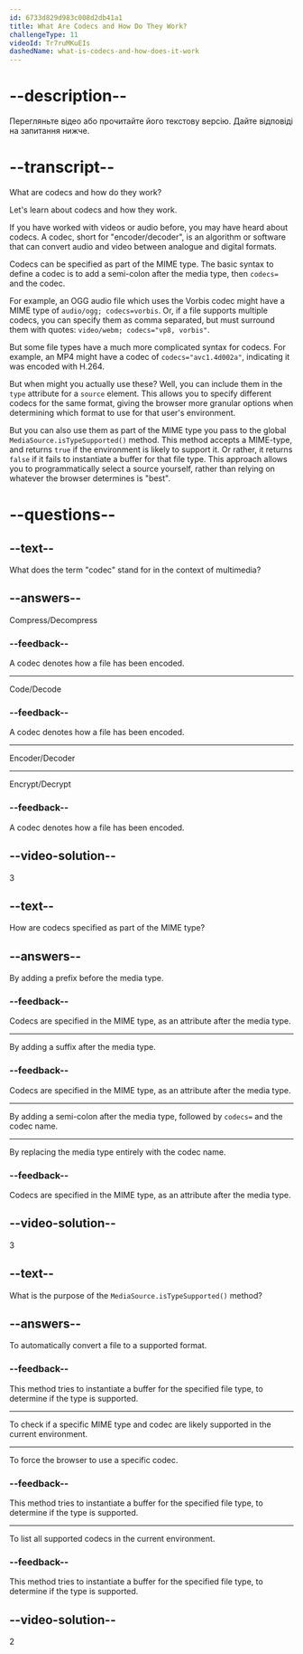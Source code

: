 ```yaml
---
id: 6733d829d983c008d2db41a1
title: What Are Codecs and How Do They Work?
challengeType: 11
videoId: Tr7ruMKuEIs
dashedName: what-is-codecs-and-how-does-it-work
---
```


# --description--

Перегляньте відео або прочитайте його текстову версію. Дайте відповіді на запитання нижче.

# --transcript--

What are codecs and how do they work?

Let's learn about codecs and how they work.

If you have worked with videos or audio before, you may have heard about codecs. A codec, short for "encoder/decoder", is an algorithm or software that can convert audio and video between analogue and digital formats.

Codecs can be specified as part of the MIME type. The basic syntax to define a codec is to add a semi-colon after the media type, then `codecs=` and the codec.

For example, an OGG audio file which uses the Vorbis codec might have a MIME type of `audio/ogg; codecs=vorbis`. Or, if a file supports multiple codecs, you can specify them as comma separated, but must surround them with quotes: `video/webm; codecs="vp8, vorbis"`.

But some file types have a much more complicated syntax for codecs. For example, an MP4 might have a codec of `codecs="avc1.4d002a"`, indicating it was encoded with H.264.

But when might you actually use these? Well, you can include them in the `type` attribute for a `source` element. This allows you to specify different codecs for the same format, giving the browser more granular options when determining which format to use for that user's environment.

But you can also use them as part of the MIME type you pass to the global `MediaSource.isTypeSupported()` method. This method accepts a MIME-type, and returns `true` if the environment is likely to support it. Or rather, it returns `false` if it fails to instantiate a buffer for that file type. This approach allows you to programmatically select a source yourself, rather than relying on whatever the browser determines is "best".

# --questions--

## --text--

What does the term "codec" stand for in the context of multimedia?

## --answers--

Compress/Decompress

### --feedback--

A codec denotes how a file has been encoded.

---

Code/Decode

### --feedback--

A codec denotes how a file has been encoded.

---

Encoder/Decoder

---

Encrypt/Decrypt

### --feedback--

A codec denotes how a file has been encoded.

## --video-solution--

3

## --text--

How are codecs specified as part of the MIME type?

## --answers--

By adding a prefix before the media type.

### --feedback--

Codecs are specified in the MIME type, as an attribute after the media type.

---

By adding a suffix after the media type.

### --feedback--

Codecs are specified in the MIME type, as an attribute after the media type.

---

By adding a semi-colon after the media type, followed by `codecs=` and the codec name.

---

By replacing the media type entirely with the codec name.

### --feedback--

Codecs are specified in the MIME type, as an attribute after the media type.

## --video-solution--

3

## --text--

What is the purpose of the `MediaSource.isTypeSupported()` method?

## --answers--

To automatically convert a file to a supported format.

### --feedback--

This method tries to instantiate a buffer for the specified file type, to determine if the type is supported.

---

To check if a specific MIME type and codec are likely supported in the current environment.

---

To force the browser to use a specific codec.

### --feedback--

This method tries to instantiate a buffer for the specified file type, to determine if the type is supported.

---

To list all supported codecs in the current environment.

### --feedback--

This method tries to instantiate a buffer for the specified file type, to determine if the type is supported.

## --video-solution--

2
